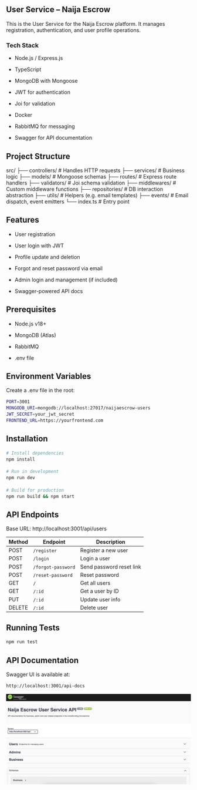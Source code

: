 ## User Service – Naija Escrow

This is the User Service for the Naija Escrow platform. It manages registration, authentication, and user profile operations.

### Tech Stack

  -  Node.js / Express.js

  -  TypeScript

  -  MongoDB with Mongoose

  -  JWT for authentication

  -  Joi for validation

  -  Docker 

   - RabbitMQ for messaging 

   -  Swagger for API documentation

## Project Structure
   src/
├── controllers/        # Handles HTTP requests
├── services/           # Business logic
├── models/             # Mongoose schemas
├── routes/             # Express route handlers
├── validators/         # Joi schema validation
├── middlewares/        # Custom middleware functions
├── repositories/       # DB interaction abstraction
├── utils/              # Helpers (e.g. email templates)
├── events/             # Email dispatch, event emitters
└── index.ts            # Entry point

## Features

 -   User registration

 -   User login with JWT

  -  Profile update and deletion

 -   Forgot and reset password via email

 -   Admin login and management (if included)

  -  Swagger-powered API docs


## Prerequisites

  -  Node.js v18+

  -  MongoDB (Atlas)

   - RabbitMQ 

  -  .env file


  ## Environment Variables

Create a .env file in the root:

```bash
PORT=3001
MONGODB_URI=mongodb://localhost:27017/naijaescrow-users
JWT_SECRET=your_jwt_secret
FRONTEND_URL=https://yourfrontend.com

```

## Installation
```bash
# Install dependencies
npm install

# Run in development
npm run dev

# Build for production
npm run build && npm start

```

## API Endpoints

Base URL: http://localhost:3001/api/users

| Method | Endpoint           | Description              |
| ------ | ------------------ | ------------------------ |
| POST   | `/register`        | Register a new user      |
| POST   | `/login`           | Login a user             |
| POST   | `/forgot-password` | Send password reset link |
| POST   | `/reset-password`  | Reset password           |
| GET    | `/`                | Get all users            |
| GET    | `/:id`             | Get a user by ID         |
| PUT    | `/:id`             | Update user info         |
| DELETE | `/:id`             | Delete user              |

## Running Tests 

```bash
npm run test
```
## API Documentation

Swagger UI is available at:
```bash
http://localhost:3001/api-docs
```
![System Design](/docs/screenshots/udoc.png)

